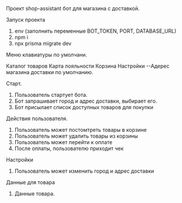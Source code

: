 Проект shop-assistant бот для магазина с доставкой.

Запуск проекта
1. env (заполнить переменные BOT_TOKEN, PORT, DATABASE_URL) 
2. npm i
3. npx prisma migrate dev

Меню клавиатуры по умолчани.

Каталог товаров
Карта лояльности
Корзина
Настройки
--Адерес магазина доставки по умолчанию.

Старт.

1. Пользователь стартует бота.
2. Бот запрашивает город и адрес доставки, выбирает его.
3. Бот присылает список доступных товаров для покупки

Действия пользователя.

1. Пользователь может постомтреть товары в корзине
2. Пользователь может удалить товары из корзины
3. Пользователь может перейти к оплате
4. После оплаты, пользователю приходит чек

Настройки

1. Пользователь может изменить город и адрес доставки

Данные для товара

1. Данные товара.
